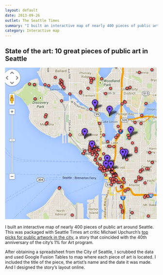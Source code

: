 ```yaml
---
layout: default
date: 2013-09-26
outlet: The Seattle Times
summary: "I built an interactive map of nearly 400 pieces of public art around Seattle. This was packaged with a Seattle Times art critic’s top picks for public artwork in the city."
category: Interactive map
---
```


##  State of the art: 10 great pieces of public art in Seattle

<img src="/assets/img/20130926-public-art.jpg" alt="A screenshot of a map showing pins dropped for public works of art"/>


I built an interactive map of nearly 400 pieces of public art around Seattle. This was packaged with Seattle Times art critic Michael Upchurch’s [top picks for public artwork in the city](http://seattletimes.com/html/entertainmentpages/2021897726_publicartxml.html), a story that coincided with the 40th anniversary of the city’s 1% for Art program.

After obtaining a spreadsheet from the City of Seattle, I scrubbed the data and used Google Fusion Tables to map where each piece of art is located. I included the title of the piece, the artist’s name and the date it was made. And I designed the story’s layout online.
